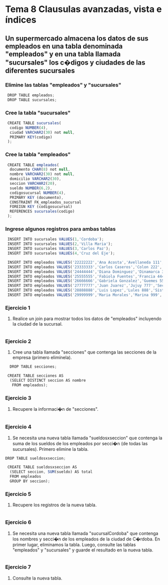 # Tema 8 Clausulas avanzadas, vista e índices

## Un supermercado almacena los datos de sus empleados en una tabla denominada "empleados" y en una tabla llamada "sucursales" los c�digos y ciudades de las diferentes sucursales

### Elimine las tablas "empleados" y "sucursales"

```js
 DROP TABLE empleados;
 DROP TABLE sucursales;
```

### Cree la tabla "sucursales"

```js
 CREATE TABLE sucursales(
  codigo NUMBER(4),
  ciudad VARCHAR2(30) not null,
  PRIMARY KEY(codigo)
 );
```

### Cree la tabla "empleados"

```js
 CREATE TABLE empleados(
  documento CHAR(8) not null,
  nombre VARCHAR2(30) not null,
  domicilio VARCHAR2(30),
  seccion VARCHAR2(20),
  sueldo NUMBER(6,2),
  codigosucursal NUMBER(4),
  PRIMARY KEY (documento),
  CONSTRAINT FK_empleados_sucursal
  FOREIGN KEY (codigosucursal)
  REFERENCES sucursales(codigo)
 );
```

### Ingrese algunos registros para ambas tablas

```js
 INSERT INTO sucursales VALUES(1,'Cordoba');
 INSERT INTO sucursales VALUES(2,'Villa Maria');
 INSERT INTO sucursales VALUES(3,'Carlos Paz');
 INSERT INTO sucursales VALUES(4,'Cruz del Eje');

 INSERT INTO empleados VALUES('22222222','Ana Acosta','Avellaneda 111','Secretaria',500,1);
 INSERT INTO empleados VALUES('23333333','Carlos Caseros','Colon 222','Sistemas',800,1);
 INSERT INTO empleados VALUES('24444444','Diana Dominguez','Dinamarca 333','Secretaria',550,2);
 INSERT INTO empleados VALUES('25555555','Fabiola Fuentes','Francia 444','Sistemas',750,2);
 INSERT INTO empleados VALUES('26666666','Gabriela Gonzalez','Guemes 555','Secretaria',580,3);
 INSERT INTO empleados VALUES('27777777','Juan Juarez','Jujuy 777','Secretaria',500,4);
 INSERT INTO empleados VALUES('28888888','Luis Lopez','Lules 888','Sistemas',780,4);
 INSERT INTO empleados VALUES('29999999','Maria Morales','Marina 999','Contaduria',670,4);
```

### Ejercicio 1

1. Realice un join para mostrar todos los datos de "empleados" incluyendo la ciudad de la sucursal.

```js

```

### Ejercicio 2

1. Cree una tabla llamada "secciones" que contenga las secciones de la empresa (primero elimínela).

```js
  DROP TABLE secciones;

 CREATE TABLE secciones AS
  (SELECT DISTINCT seccion AS nombre
   FROM empleados);
```

### Ejercicio 3

1. Recupere la informaci�n de "secciones".

```js

```

### Ejercicio 4

1. Se necesita una nueva tabla llamada "sueldosxseccion" que contenga la suma de los sueldos de los empleados por secci�n (de todas las sucursales). Primero elimine la tabla.

```js
DROP TABLE sueldosxseccion;

 CREATE TABLE sueldosxseccion AS
  (SELECT seccion, SUM(sueldo) AS total
  FROM empleados
  GROUP BY seccion);

```

### Ejercicio 5

1. Recupere los registros de la nueva tabla.

```js

```

### Ejercicio 6

1. Se necesita una nueva tabla llamada "sucursalCordoba" que contenga los nombres y secci�n de los empleados de la ciudad de C�rdoba. En primer lugar, eliminamos la tabla. Luego, consulte las tablas "empleados" y "sucursales" y guarde el resultado en la nueva tabla.

```js

```

### Ejercicio 7

1. Consulte la nueva tabla.

```js

```